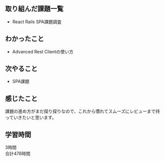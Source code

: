 ## 取り組んだ課題一覧
- React Rails SPA課題調査

## わかったこと
- Advanced Rest Clientの使い方

## 次やること
- SPA課題

## 感じたこと
課題の進め方がまだ探り探りなので、これから慣れてスムーズにレビューまで持っていきたいと思います。

## 学習時間
3時間<br />
合計476時間